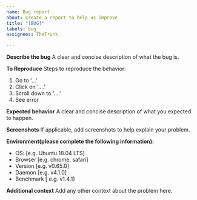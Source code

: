 ```yaml
---
name: Bug report
about: Create a report to help us improve
title: "[BUG]"
labels: bug
assignees: TheTrunk

---
```


**Describe the bug**
A clear and concise description of what the bug is.

**To Reproduce**
Steps to reproduce the behavior:
1. Go to '...'
2. Click on '....'
3. Scroll down to '....'
4. See error

**Expected behavior**
A clear and concise description of what you expected to happen.

**Screenshots**
If applicable, add screenshots to help explain your problem.

**Environment(please complete the following information):**
 - OS: [e.g. Ubuntu 18.04 LTS]
 - Browser [e.g. chrome, safari]
 - Version [e.g. v0.65.0]
 - Daemon [e.g. v4.1.0]
 - Benchmark [ e.g. v1.4.1]


**Additional context**
Add any other context about the problem here.
